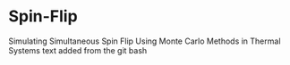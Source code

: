 # Spin-Flip
Simulating Simultaneous Spin Flip Using Monte Carlo Methods in Thermal Systems
text added from the git bash
